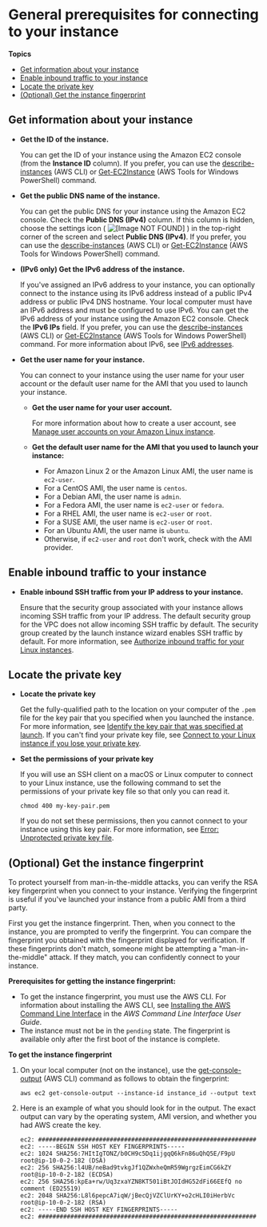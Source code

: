 # General prerequisites for connecting to your instance<a name="connection-prereqs"></a>

**Topics**
+ [Get information about your instance](#connection-prereqs-get-info-about-instance)
+ [Enable inbound traffic to your instance](#connection-prereqs-enable-inbound-traffic)
+ [Locate the private key](#connection-prereqs-private-key)
+ [\(Optional\) Get the instance fingerprint](#connection-prereqs-fingerprint)

## Get information about your instance<a name="connection-prereqs-get-info-about-instance"></a>
+ **Get the ID of the instance\.**

  You can get the ID of your instance using the Amazon EC2 console \(from the **Instance ID** column\)\. If you prefer, you can use the [describe\-instances](https://docs.aws.amazon.com/cli/latest/reference/ec2/describe-instances.html) \(AWS CLI\) or [Get\-EC2Instance](https://docs.aws.amazon.com/powershell/latest/reference/items/Get-EC2Instance.html) \(AWS Tools for Windows PowerShell\) command\.
+ **Get the public DNS name of the instance\.**

  You can get the public DNS for your instance using the Amazon EC2 console\. Check the **Public DNS \(IPv4\)** column\. If this column is hidden, choose the settings icon \( ![\[Image NOT FOUND\]](http://docs.aws.amazon.com/AWSEC2/latest/UserGuide/images/settings-icon.png) \) in the top\-right corner of the screen and select **Public DNS \(IPv4\)**\. If you prefer, you can use the [describe\-instances](https://docs.aws.amazon.com/cli/latest/reference/ec2/describe-instances.html) \(AWS CLI\) or [Get\-EC2Instance](https://docs.aws.amazon.com/powershell/latest/reference/items/Get-EC2Instance.html) \(AWS Tools for Windows PowerShell\) command\.
+ **\(IPv6 only\) Get the IPv6 address of the instance\.**

  If you've assigned an IPv6 address to your instance, you can optionally connect to the instance using its IPv6 address instead of a public IPv4 address or public IPv4 DNS hostname\. Your local computer must have an IPv6 address and must be configured to use IPv6\. You can get the IPv6 address of your instance using the Amazon EC2 console\. Check the **IPv6 IPs** field\. If you prefer, you can use the [describe\-instances](https://docs.aws.amazon.com/cli/latest/reference/ec2/describe-instances.html) \(AWS CLI\) or [Get\-EC2Instance](https://docs.aws.amazon.com/powershell/latest/reference/items/Get-EC2Instance.html) \(AWS Tools for Windows PowerShell\) command\. For more information about IPv6, see [IPv6 addresses](using-instance-addressing.md#ipv6-addressing)\.
+ **Get the user name for your instance\.**

  You can connect to your instance using the user name for your user account or the default user name for the AMI that you used to launch your instance\.
  + **Get the user name for your user account\.**

    For more information about how to create a user account, see [Manage user accounts on your Amazon Linux instance](managing-users.md)\.
  + **Get the default user name for the AMI that you used to launch your instance:**
    + For Amazon Linux 2 or the Amazon Linux AMI, the user name is `ec2-user`\.
    + For a CentOS AMI, the user name is `centos`\.
    + For a Debian AMI, the user name is `admin`\.
    + For a Fedora AMI, the user name is `ec2-user` or `fedora`\.
    + For a RHEL AMI, the user name is `ec2-user` or `root`\.
    + For a SUSE AMI, the user name is `ec2-user` or `root`\.
    + For an Ubuntu AMI, the user name is `ubuntu`\.
    + Otherwise, if `ec2-user` and `root` don't work, check with the AMI provider\.

## Enable inbound traffic to your instance<a name="connection-prereqs-enable-inbound-traffic"></a>
+ **Enable inbound SSH traffic from your IP address to your instance\.**

  Ensure that the security group associated with your instance allows incoming SSH traffic from your IP address\. The default security group for the VPC does not allow incoming SSH traffic by default\. The security group created by the launch instance wizard enables SSH traffic by default\. For more information, see [Authorize inbound traffic for your Linux instances](authorizing-access-to-an-instance.md)\.

## Locate the private key<a name="connection-prereqs-private-key"></a>
+ **Locate the private key**

  Get the fully\-qualified path to the location on your computer of the `.pem` file for the key pair that you specified when you launched the instance\. For more information, see [Identify the key pair that was specified at launch](https://docs.aws.amazon.com/AWSEC2/latest/UserGuide/ec2-key-pairs.html#identify-key-pair-specified-at-launch)\. If you can't find your private key file, see [Connect to your Linux instance if you lose your private key](https://docs.aws.amazon.com/AWSEC2/latest/UserGuide/replacing-lost-key-pair.html)\.
+ **Set the permissions of your private key**

  If you will use an SSH client on a macOS or Linux computer to connect to your Linux instance, use the following command to set the permissions of your private key file so that only you can read it\.

  ```
  chmod 400 my-key-pair.pem
  ```

  If you do not set these permissions, then you cannot connect to your instance using this key pair\. For more information, see [Error: Unprotected private key file](TroubleshootingInstancesConnecting.md#troubleshoot-unprotected-key)\.

## \(Optional\) Get the instance fingerprint<a name="connection-prereqs-fingerprint"></a>

To protect yourself from man\-in\-the\-middle attacks, you can verify the RSA key fingerprint when you connect to your instance\. Verifying the fingerprint is useful if you've launched your instance from a public AMI from a third party\.

First you get the instance fingerprint\. Then, when you connect to the instance, you are prompted to verify the fingerprint\. You can compare the fingerprint you obtained with the fingerprint displayed for verification\. If these fingerprints don't match, someone might be attempting a "man\-in\-the\-middle" attack\. If they match, you can confidently connect to your instance\.

**Prerequisites for getting the instance fingerprint:**
+ To get the instance fingerprint, you must use the AWS CLI\. For information about installing the AWS CLI, see [Installing the AWS Command Line Interface](https://docs.aws.amazon.com/cli/latest/userguide/cli-chap-getting-set-up.html) in the *AWS Command Line Interface User Guide*\.
+ The instance must not be in the `pending` state\. The fingerprint is available only after the first boot of the instance is complete\.

**To get the instance fingerprint**

1. On your local computer \(not on the instance\), use the [get\-console\-output](https://docs.aws.amazon.com/cli/latest/reference/ec2/get-console-output.html) \(AWS CLI\) command as follows to obtain the fingerprint:

   ```
   aws ec2 get-console-output --instance-id instance_id --output text
   ```

1. Here is an example of what you should look for in the output\. The exact output can vary by the operating system, AMI version, and whether you had AWS create the key\.

   ```
   ec2: #############################################################
   ec2: -----BEGIN SSH HOST KEY FINGERPRINTS-----
   ec2: 1024 SHA256:7HItIgTONZ/b0CH9c5Dq1ijgqQ6kFn86uQhQ5E/F9pU root@ip-10-0-2-182 (DSA)
   ec2: 256 SHA256:l4UB/neBad9tvkgJf1QZWxheQmR59WgrgzEimCG6kZY root@ip-10-0-2-182 (ECDSA)
   ec2: 256 SHA256:kpEa+rw/Uq3zxaYZN8KT501iBtJOIdHG52dFi66EEfQ no comment (ED25519)
   ec2: 2048 SHA256:L8l6pepcA7iqW/jBecQjVZClUrKY+o2cHLI0iHerbVc root@ip-10-0-2-182 (RSA)
   ec2: -----END SSH HOST KEY FINGERPRINTS-----
   ec2: #############################################################
   ```